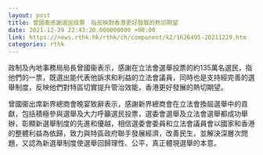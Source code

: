 ```yaml
---
layout: post
title: 曾國衞感謝選民投票　指反映對香港更好發展的熱切期望
date: 2021-12-29 22:43:20.000000000 +08:00
link: https://news.rthk.hk/rthk/ch/component/k2/1626495-20211229.htm
categories: rthk
---
```


政制及內地事務局局長曾國衞表示，感謝在立法會選舉投票的約135萬名選民，指他們的一票，既選出能代表他訴求和利益的立法會議員，同時也是支持經完善的選舉制度，反映他們對特區切實提升管治效能，香港更好發展的熱切期望。

曾國衞出席新界總商會晚宴致辭表示，感謝新界總商會在立法會換屆選舉中的貢獻，包括積極參與選舉及大力呼籲選民投票，選委會選舉及立法會選舉都成功舉辦，彰顯新選舉制度的先進和優越，相信選委會委員和立法會議員會以國家和香港的整體利益為依歸，致力與特區政府聯手發展經濟，改善民生，並解決深層次問題，又認為新選舉制度使選舉回歸理性、公平，真正體現選舉的本意。
